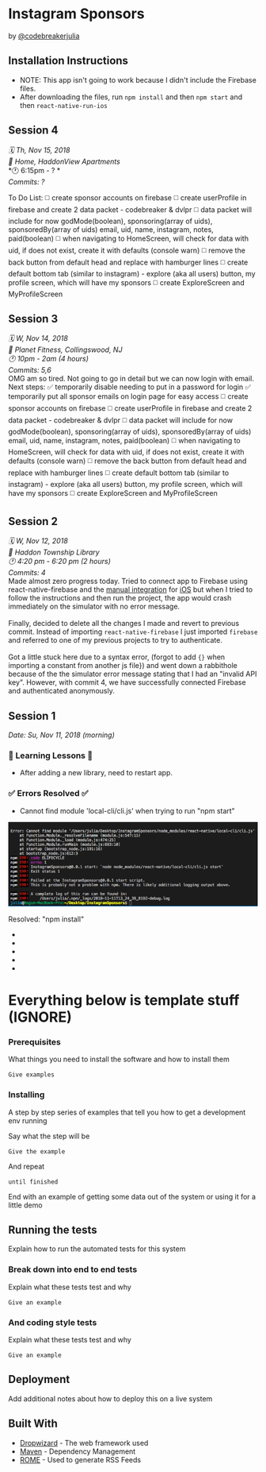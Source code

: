 # Instagram Sponsors

by [@codebreakerjulia](https://www.instagram.com/codebreakerjulia/)

## Installation Instructions

* NOTE: This app isn't going to work because I didn't include the Firebase files.
* After downloading the files, run ```npm install``` and then ```npm start``` and then ```react-native-run-ios```

## Session 4
*🗓 Th, Nov 15, 2018* <br />
*📍 Home, HaddonView Apartments* <br />
*🕐 6:15pm - ? * <br />
*Commits: ?* <br>

To Do List:
◻️ create sponsor accounts on firebase
◻️ create userProfile in firebase and create 2 data packet - codebreaker & dvlpr
◻️ data packet will include for now godMode(boolean), sponsoring(array of uids), sponsoredBy(array of uids) email, uid, name, instagram, notes, paid(boolean)
◻️ when navigating to HomeScreen, will check for data with uid, if does not exist, create it with defaults (console warn)
◻️ remove the back button from default head and replace with hamburger lines
◻️ create default bottom tab (similar to instagram) - explore (aka all users) button, my profile screen, which will have my sponsors
◻️ create ExploreScreen and MyProfileScreen

## Session 3
*🗓 W, Nov 14, 2018* <br />
*📍 Planet Fitness, Collingswood, NJ* <br />
*🕐 10pm - 2am (4 hours)* <br />
*Commits: 5,6* <br>
OMG am so tired. Not going to go in detail but we can now login with email.
Next steps:
✅ temporarily disable needing to put in a password for login
✅ temporarily put all sponsor emails on login page for easy access
◻️ create sponsor accounts on firebase
◻️ create userProfile in firebase and create 2 data packet - codebreaker & dvlpr
◻️ data packet will include for now godMode(boolean), sponsoring(array of uids), sponsoredBy(array of uids) email, uid, name, instagram, notes, paid(boolean)
◻️ when navigating to HomeScreen, will check for data with uid, if does not exist, create it with defaults (console warn)
◻️ remove the back button from default head and replace with hamburger lines
◻️ create default bottom tab (similar to instagram) - explore (aka all users) button, my profile screen, which will have my sponsors
◻️ create ExploreScreen and MyProfileScreen



## Session 2

*🗓 W, Nov 12, 2018* <br />
*📍 Haddon Township Library* <br />
*🕐 4:20 pm - 6:20 pm (2 hours)* <br />
*Commits: 4*
<br>
Made almost zero progress today. Tried to connect app to Firebase using react-native-firebase and the [manual integration](https://rnfirebase.io/docs/v5.x.x/installation/initial-setup) for [iOS](https://rnfirebase.io/docs/v5.x.x/installation/ios) but when I tried to follow the instructions and then run the project, the app would crash immediately on the simulator with no error message.
<br><br>
Finally, decided to delete all the changes I made and revert to previous commit. Instead of importing ```react-native-firebase``` I just imported ```firebase``` and referred to one of my previous projects to try to authenticate.
<br><br>
Got a little stuck here due to a syntax error, (forgot to add ```{}``` when importing a constant from another js file}) and went down a rabbithole because of the the simulator error message stating that I had an "invalid API key".
However, with commit 4, we have successfully connected Firebase and authenticated anonymously.


## Session 1

*Date: Su, Nov 11, 2018 (morning)*

### 💭 Learning Lessons 💭

* After adding a new library, need to restart app.

### ✅ Errors Resolved ✅

* Cannot find module 'local-cli/cli.js' when trying to run "npm start"

![local cli](screenshots/session1/local-cli.png)

Resolved: "npm install"

*
*
*
*
*

# Everything below is template stuff (IGNORE)


### Prerequisites

What things you need to install the software and how to install them

```
Give examples
```

### Installing

A step by step series of examples that tell you how to get a development env running

Say what the step will be

```
Give the example
```

And repeat

```
until finished
```

End with an example of getting some data out of the system or using it for a little demo

## Running the tests

Explain how to run the automated tests for this system

### Break down into end to end tests

Explain what these tests test and why

```
Give an example
```

### And coding style tests

Explain what these tests test and why

```
Give an example
```

## Deployment

Add additional notes about how to deploy this on a live system

## Built With

* [Dropwizard](http://www.dropwizard.io/1.0.2/docs/) - The web framework used
* [Maven](https://maven.apache.org/) - Dependency Management
* [ROME](https://rometools.github.io/rome/) - Used to generate RSS Feeds

